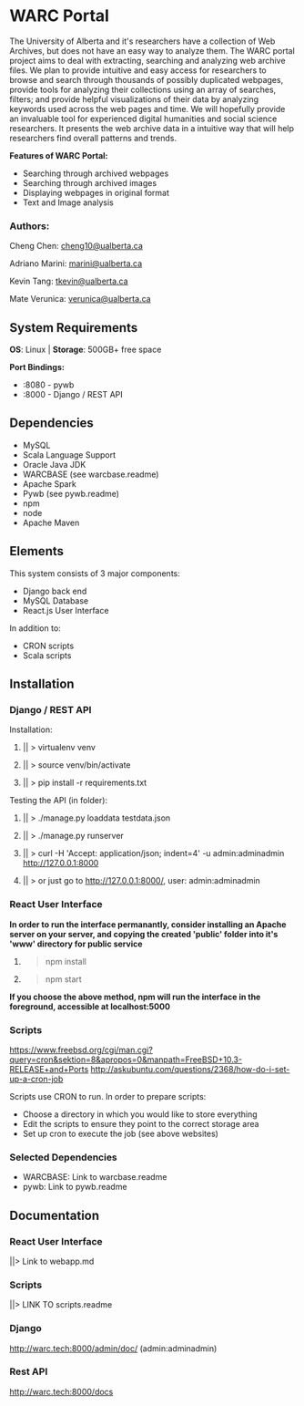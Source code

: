 # WARC Portal

The University of Alberta and it's researchers have a collection of Web Archives, but does not have an easy way to analyze them. The WARC portal project aims to deal with extracting, searching and analyzing web archive files. We plan to provide intuitive and easy access for researchers to browse and search through thousands of possibly duplicated webpages, provide tools for analyzing their collections using an array of searches, filters; and provide helpful visualizations of their data by analyzing keywords used across the web pages and time. We will hopefully provide an invaluable tool for experienced digital humanities and social science researchers. It presents the web archive data in a intuitive way that will help researchers find overall patterns and trends.

**Features of WARC Portal:**

* Searching through archived webpages
* Searching through archived images
* Displaying webpages in original format
* Text and Image analysis

### Authors:

Cheng Chen: cheng10@ualberta.ca

Adriano Marini: marini@ualberta.ca

Kevin Tang: tkevin@ualberta.ca

Mate Verunica: verunica@ualberta.ca

## System Requirements

**OS**: Linux  |  **Storage**: 500GB+ free space

**Port Bindings:**
* :8080 - pywb
* :8000 - Django / REST API

## Dependencies

* MySQL
* Scala Language Support
* Oracle Java JDK
* WARCBASE (see warcbase.readme)
* Apache Spark
* Pywb (see pywb.readme)
* npm
* node
* Apache Maven

## Elements

This system consists of 3 major components:

* Django back end
* MySQL Database
* React.js User Interface

In addition to:

* CRON scripts
* Scala scripts


## Installation
### Django / REST API

Installation:

1) || > virtualenv venv

2) || > source venv/bin/activate

3) || > pip install -r requirements.txt

Testing the API (in folder):

1) || > ./manage.py loaddata testdata.json

2) || > ./manage.py runserver

3) || > curl -H 'Accept: application/json; indent=4' -u admin:adminadmin <http://127.0.0.1:8000>

4) || > or just go to <http://127.0.0.1:8000/>, user:  admin:adminadmin

### React User Interface
**In order to run the interface permanantly, consider installing an Apache server
on your server, and copying the created 'public' folder into it's 'www' directory
for public service**

1) > npm install

2) > npm start

**If you choose the above method, npm will run the interface in the foreground,
accessible at localhost:5000**

### Scripts
<https://www.freebsd.org/cgi/man.cgi?query=cron&sektion=8&apropos=0&manpath=FreeBSD+10.3-RELEASE+and+Ports>
<http://askubuntu.com/questions/2368/how-do-i-set-up-a-cron-job>

Scripts use CRON to run. In order to prepare scripts:
  - Choose a directory in which you would like to store everything
  - Edit the scripts to ensure they point to the correct storage area
  - Set up cron to execute the job (see above websites)

### Selected Dependencies
* WARCBASE: Link to warcbase.readme
* pywb: Link to pywb.readme

## Documentation

### React User Interface

||> Link to webapp.md

### Scripts

||> LINK TO scripts.readme

### Django

<http://warc.tech:8000/admin/doc/> (admin:adminadmin)

### Rest API

<http://warc.tech:8000/docs>

